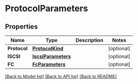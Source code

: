 # ProtocolParameters

## Properties

Name | Type | Description | Notes
------------ | ------------- | ------------- | -------------
**Protocol** | [**ProtocolKind**](ProtocolKind.md) |  | [optional] 
**ISCSI** | [**IscsiParameters**](ISCSIParameters.md) |  | [optional] 
**FC** | [**FcParameters**](FCParameters.md) |  | [optional] 

[[Back to Model list]](../README.md#documentation-for-models) [[Back to API list]](../README.md#documentation-for-api-endpoints) [[Back to README]](../README.md)


